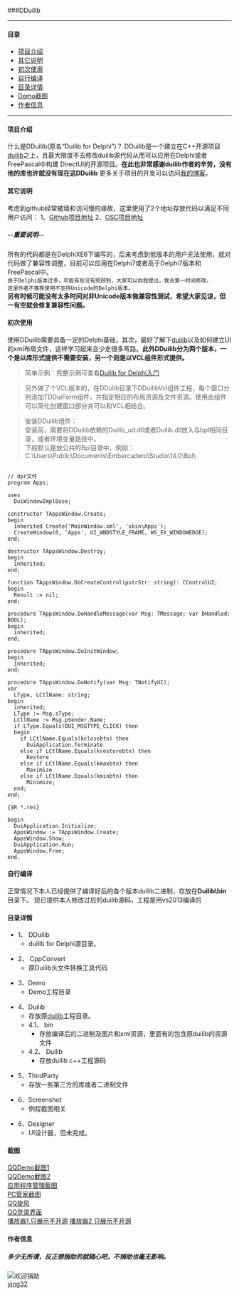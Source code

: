 ###DDuilib
*** 
#### **目录**
* [项目介绍](#项目介绍)
* [其它说明](#其它说明)
* [初次使用](#初次使用)
* [自行编译](#自行编译)
* [目录详情](#目录详情)
* [Demo截图](#截图)
* [作者信息](#作者信息)

***
#### **项目介绍** 

什么是DDuilib(原名“Duilib for Delphi”)？ DDuilib是一个建立在C++开源项目[duilib](https://github.com/duilib/duilib)之上，且最大限度不去修改duilib源代码从而可以应用在Delphi或者FreePascal中构建 DirectUI的开源项目。**在此也非常感谢duilib作者的辛劳，没有他的库也许就没有现在这DDuilib** 更多关于项目的开发可以访问[我的博客](http://blog.csdn.net/zyjying520/article/details/49976667)。


#### **其它说明** 

考虑到github经常被墙和访问慢的缘故，这里使用了2个地址存放代码以满足不同用户访问：
1、[Github项目地址](https://github.com/ying32/duilib-for-Delphi/) 
2、[OSC项目地址](http://git.oschina.net/ying32/Duilib-for-Delphi)
 
##### **--重要说明--** 
所有的代码都是在DelphiXE6下编写的，后来考虑到低版本的用户无法使用，就对代码做了兼容性调整，目前可以应用在Delphi7或者高于Delphi7版本和FreePascal中。  
`由于Delphi版本过多，可能有些没有照顾到，大家可以向我提出，我会第一时间修改。`  
`这里作者不推荐使用不支持Unicode的Delphi版本。`  
**另有时候可能没有太多时间对非Unicode版本做兼容性测试，希望大家见谅，但一有空就会修复兼容性问题。**


#### **初次使用**  
使用DDuilib需要具备一定的Delphi基础，其次，最好了解下[duilib](https://github.com/duilib/duilib)以及如何建立UI的xml布局文件，这样学习起来会少走很多弯路。**此外DDuilib分为两个版本，一个是以库形式提供不需要安装，另一个则是以VCL组件形式提供。**

> 简单示例：完整示例可查看[Duilib for Delphi入门](http://blog.csdn.net/zyjying520/article/details/50184759)   

> 另外做了个VCL版本的，在DDulib目录下DDuilibVcl组件工程，每个窗口分别添加TDDuiForm组件，并指定相应的布局资源及文件资源。使用此组件可以简化创建窗口部分并可以和VCL相结合。  

> 安装DDuilib组件：  
> 安装前，需要将DDuilib依赖的Duilib_ud.dll或者Duilib.dll放入与bpl相同目录，或者环境变量路径中。  
> 下般默认是放公共的Bpl目录中，例如：C:\Users\Public\Documents\Embarcadero\Studio\14.0\Bpl\  
  
```delphi

// dpr文件
program Apps;

uses
  DuiWindowImplBase;

constructor TAppsWindow.Create;
begin
  inherited Create('MainWindow.xml', 'skin\Apps');
  CreateWindow(0, 'Apps', UI_WNDSTYLE_FRAME, WS_EX_WINDOWEDGE);
end;

destructor TAppsWindow.Destroy;
begin
  inherited;
end;

function TAppsWindow.DoCreateControl(pstrStr: string): CControlUI;
begin
  Result := nil;
end;

procedure TAppsWindow.DoHandleMessage(var Msg: TMessage; var bHandled: BOOL);
begin
  inherited;
end;

procedure TAppsWindow.DoInitWindow;
begin
  inherited;
end;

procedure TAppsWindow.DoNotify(var Msg: TNotifyUI);
var
  LType, LCtlName: string;
begin
  inherited;
  LType := Msg.sType;
  LCtlName := Msg.pSender.Name;
  if LType.Equals(DUI_MSGTYPE_CLICK) then
  begin
    if LCtlName.Equals(kclosebtn) then
      DuiApplication.Terminate
    else if LCtlName.Equals(krestorebtn) then
      Restore
    else if LCtlName.Equals(kmaxbtn) then
      Maximize
    else if LCtlName.Equals(kminbtn) then
      Minimize;
  end;
end;

{$R *.res}

begin
  DuiApplication.Initialize;
  AppsWindow := TAppsWindow.Create;
  AppsWindow.Show;
  DuiApplication.Run;
  AppsWindow.Free;
end.

``` 

#### **自行编译** 
正常情况下本人已经提供了编译好后的各个版本duilib二进制，存放在**Duilib\bin**目录下。
现已提供本人修改过后的duilib源码，工程是用vs2013编译的

#### **目录详情** 
> 
* 1、 DDuilib
   * duilib for Delphi源目录。
>
* 2、 CppConvert
   * 原Duilib头文件转换工具代码  
>
* 3、Demo
   * Demo工程目录  
>  
* 4、Duilib
   * 存放原[duilib](https://github.com/duilib/duilib)工程目录。  
   * 4.1、 bin
      * 存放编译后的二进制及图片和xml资源，里面有的包含原duilib的资源文件      
   * 4.2、 Duilib
      * 存放duilib c++工程源码
>	  
* 5、ThirdParty
   * 存放一些第三方的库或者二进制文件  

>	  
* 6、Screenshot
   * 例程截图相关

>	  
* 6、Designer
   * UI设计器，但未完成。


#### **截图**

[QQDemo截图1](https://raw.githubusercontent.com/ying32/duilib-for-Delphi/master/Screenshot/screenshot1.png)   
[QQDemo截图2](https://raw.githubusercontent.com/ying32/duilib-for-Delphi/master/Screenshot/screenshot2.png)   
[应用程序管理截图](https://raw.githubusercontent.com/ying32/duilib-for-Delphi/master/Screenshot/screenshot3.png)  
[PC管家截图](https://raw.githubusercontent.com/ying32/duilib-for-Delphi/master/Screenshot/screenshot4.png)    
[QQ旋风](https://raw.githubusercontent.com/ying32/duilib-for-Delphi/master/Screenshot/screenshot5_qqxf.png)   
[QQ登录界面](https://raw.githubusercontent.com/ying32/duilib-for-Delphi/master/Screenshot/screenshot6.png)  
[播放器1,只展示不开源](https://raw.githubusercontent.com/ying32/duilib-for-Delphi/master/Screenshot/screenshot7.png) 
[播放器2,只展示不开源](https://raw.githubusercontent.com/ying32/duilib-for-Delphi/master/Screenshot/screenshot8.png)  

#### **作者信息** 
##### 多少无所谓，反正想捐助的就随心吧，不捐助也毫无影响。  

![欢迎捐助](https://raw.githubusercontent.com/ying32/duilib-for-Delphi/master/Screenshot/wx.jpg)  
[ying32](mailto:1444386932@qq.com) 

